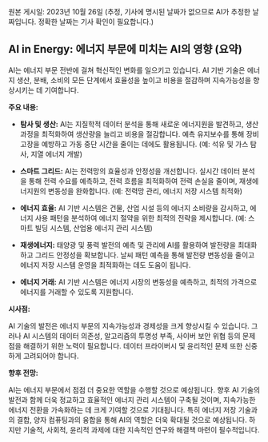 원본 게시일: 2023년 10월 26일 (추정, 기사에 명시된 날짜가 없으므로 AI가 추정한 날짜입니다.  정확한 날짜는 기사 확인이 필요합니다.)


## AI in Energy: 에너지 부문에 미치는 AI의 영향 (요약)

AI는 에너지 부문 전반에 걸쳐 혁신적인 변화를 일으키고 있습니다.  AI 기반 기술은 에너지 생산, 분배, 소비의 모든 단계에서 효율성을 높이고 비용을 절감하며 지속가능성을 향상시키는 데 기여합니다.

**주요 내용:**

* **탐사 및 생산:** AI는 지질학적 데이터 분석을 통해 새로운 에너지원을 발견하고, 생산 과정을 최적화하여 생산량을 늘리고 비용을 절감합니다. 예측 유지보수를 통해 장비 고장을 예방하고 가동 중단 시간을 줄이는 데에도 활용됩니다.  (예: 석유 및 가스 탐사, 지열 에너지 개발)

* **스마트 그리드:** AI는 전력망의 효율성과 안정성을 개선합니다. 실시간 데이터 분석을 통해 전력 수요를 예측하고, 전력 흐름을 최적화하여 전력 손실을 줄이며, 재생에너지원의 변동성을 완화합니다. (예: 전력망 관리, 에너지 저장 시스템 최적화)

* **에너지 효율:** AI 기반 시스템은 건물, 산업 시설 등의 에너지 소비량을 감시하고, 에너지 사용 패턴을 분석하여 에너지 절약을 위한 최적의 전략을 제시합니다.  (예: 스마트 빌딩 시스템, 산업용 에너지 관리 시스템)

* **재생에너지:** 태양광 및 풍력 발전의 예측 및 관리에 AI를 활용하여 발전량을 최대화하고 그리드 안정성을 확보합니다.  날씨 패턴 예측을 통해 발전량 변동성을 줄이고 에너지 저장 시스템 운영을 최적화하는 데도 도움이 됩니다.

* **에너지 거래:** AI 기반 시스템은 에너지 시장의 변동성을 예측하고, 최적의 가격으로 에너지를 거래할 수 있도록 지원합니다.


**시사점:**

AI 기술의 발전은 에너지 부문의 지속가능성과 경제성을 크게 향상시킬 수 있습니다.  그러나 AI 시스템의 데이터 의존성, 알고리즘의 투명성 부족, 사이버 보안 위협 등의 문제점을 해결하기 위한 노력이 필요합니다.  데이터 프라이버시 및 윤리적인 문제 또한 신중하게 고려되어야 합니다.


**향후 전망:**

AI는 에너지 부문에서 점점 더 중요한 역할을 수행할 것으로 예상됩니다.  향후 AI 기술의 발전과 함께 더욱 정교하고 효율적인 에너지 관리 시스템이 구축될 것이며,  지속가능한 에너지 전환을 가속화하는 데 크게 기여할 것으로 기대됩니다.  특히 에너지 저장 기술과의 결합, 양자 컴퓨팅과의 융합을 통해 AI의 역할은 더욱 확대될 것으로 예상됩니다.  하지만 기술적, 사회적, 윤리적 과제에 대한 지속적인 연구와 해결책 마련이 필수적입니다.
